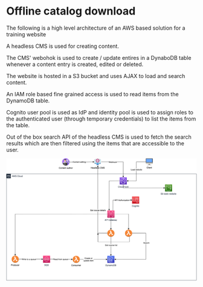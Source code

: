 # Offline catalog download
The following is a high level architecture of an AWS based solution for a training website

A headless CMS is used for creating content.

The CMS' webohok is used to create / update entires in a DynaboDB table whenever a content entry is created, edited or deleted.

The website is hosted in a S3 bucket and uses AJAX to load and search content.

An IAM role based fine grained access is used to read items from the DynamoDB table.

Cognito user pool is used as IdP and identity pool is used to assign roles to the authenticated user (through temporary credentials) to list the items from the table.

Out of the box search API of the headless CMS is used to fetch the search results which are then filtered using the items that are accessible to the user.

<img src="Training_Website_solution.png" alt="Training Website solution" title="Training Website solution">
